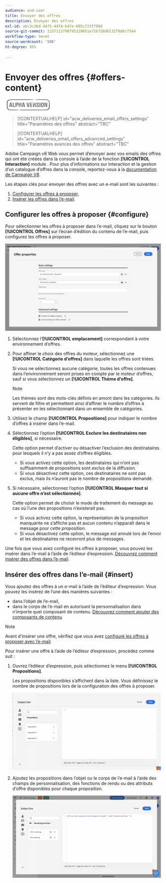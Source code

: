 ```yaml
---
audience: end-user
title: Envoyer des offres
description: Envoyer des offres
exl-id: abc3c36d-d475-4474-b4fe-685cf23ff89d
source-git-commit: 1157113798f95329651e71b726d6132f9d8c7544
workflow-type: tm+mt
source-wordcount: '508'
ht-degree: 95%

---
```


# Envoyer des offres {#offers-content}

![](../assets/do-not-localize/badge.png)

>[!CONTEXTUALHELP]
>id="acw_deliveries_email_offers_settings"
>title="Paramètres des offres"
>abstract="TBC"

>[!CONTEXTUALHELP]
>id="acw_deliveries_email_offers_advanced_settings"
>title="Paramètres avancés des offres"
>abstract="TBC"

Adobe Campaign v8 Web vous permet d’envoyer avec vos emails des offres qui ont été créées dans la console à l’aide de la fonction **[!UICONTROL Interaction]** module . Pour plus d’informations sur Interaction et la gestion d’un catalogue d’offres dans la console, reportez-vous à la [documentation de Campaign V8](https://experienceleague.adobe.com/docs/campaign/campaign-v8/offers/interaction.html?lang=fr).

Les étapes clés pour envoyer des offres avec un e-mail sont les suivantes :

1. [Configurer les offres à proposer](#configure),
1. [Insérer les offres dans l’e-mail](#insert).

## Configurer les offres à proposer {#configure}

Pour sélectionner les offres à proposer dans l’e-mail, cliquez sur le bouton **[!UICONTROL Offres]** sur l’écran d’édition du contenu de l’e-mail, puis configurez les offres à proposer.

![](assets/create-content-offers.png)

1. Sélectionnez l’**[!UICONTROL emplacement]** correspondant à votre environnement d’offres.

1. Pour affiner le choix des offres du moteur, sélectionnez une **[!UICONTROL Catégorie d’offres]** dans laquelle les offres sont triées.

   Si vous ne sélectionnez aucune catégorie, toutes les offres contenues dans l’environnement seront prises en compte par le moteur d’offres, sauf si vous sélectionnez un **[!UICONTROL Thème d’offre]**.

   >[!NOTE]
   >
   >Les thèmes sont des mots-clés définis en amont dans les catégories. Ils servent de filtre et permettent ainsi d’affiner le nombre d’offres à présenter en les sélectionnant dans un ensemble de catégories.

1. Utilisez le champ **[!UICONTROL Propositions]** pour indiquer le nombre d’offres à insérer dans l’e-mail.

1. Sélectionnez l’option **[!UICONTROL Exclure les destinataires non éligibles]**, si nécessaire.

   Cette option permet d’activer ou désactiver l’exclusion des destinataires pour lesquels il n’y a pas assez d’offres éligibles.

   * Si vous activez cette option, les destinataires qui n’ont pas suffisamment de propositions sont exclus de la diffusion.
   * Si vous désactivez cette option, ces destinataires ne sont pas exclus, mais ils n’auront pas le nombre de propositions demandé.

1. Si nécessaire, sélectionnez l’option **[!UICONTROL Masquer tout si aucune offre n’est sélectionnée]**.

   Cette option permet de choisir le mode de traitement du message au cas où l’une des propositions n’existerait pas.

   * Si vous activez cette option, la représentation de la proposition manquante ne s’affiche pas et aucun contenu n’apparaît dans le message pour cette proposition.
   * Si vous désactivez cette option, le message est annulé lors de l’envoi et les destinataires ne recevront plus de messages.

Une fois que vous avez configuré les offres à proposer, vous pouvez les insérer dans l’e-mail à l’aide de l’éditeur d’expression. [Découvrez comment insérer des offres dans l’e-mail](#insert).

## Insérer des offres dans l’e-mail {#insert}

Vous ajoutez des offres à un e-mail à l’aide de l’éditeur d’expression. Vous pouvez les insérez de l’une des manières suivantes :

* dans l’objet de l’e-mail,
* dans le corps de l’e-mail en autorisant la personnalisation dans n’importe quel composant de contenu. [Découvrez comment ajouter des composants de contenu](content-components.md).

>[!NOTE]
>
>Avant d’insérer une offre, vérifiez que vous avez [configuré les offres à proposer avec l’e-mail](#configure).

Pour insérer une offre à l’aide de l’éditeur d’expression, procédez comme suit :

1. Ouvrez l’éditeur d’expression, puis sélectionnez le menu **[!UICONTROL Propositions]**.

   Les propositions disponibles s’affichent dans la liste. Vous définissez le nombre de propositions lors de la configuration des offres à proposer.

   ![](assets/offer-insertion.png)

1. Ajoutez les propositions dans l’objet ou le corps de l’e-mail à l’aide des champs de personnalisation, des fonctions de rendu ou des attributs d’offre disponibles pour chaque proposition.

   ![](assets/offer-inserted.png)
